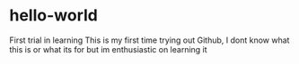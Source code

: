 # hello-world
First trial in learning
This is my first time trying out Github, I dont know what this is or what its for but im enthusiastic on learning it
